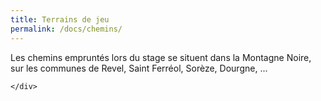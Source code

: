 ```yaml
---
title: Terrains de jeu
permalink: /docs/chemins/
---
```


Les chemins empruntés lors du stage se situent dans la Montagne Noire, sur les communes de Revel, Saint Ferréol, Sorèze, Dourgne, ...

  <div id="nanoGallery2"></div>

<!--<a data-flickr-embed="true" data-header="true" data-footer="true"  href="https://www.flickr.com/photos/158255329@N03/albums/72157685508867474" title="Morétan"><img src="https://farm5.staticflickr.com/4440/36919743392_96039196b7.jpg" width="500" height="281" alt="Morétan"></a><script async src="//embedr.flickr.com/assets/client-code.js" charset="utf-8"></script>-->


<!--<div id="flickrembed"></div><div style="position:absolute; top:-70px; display:block; text-align:center; z-index:-1;"><a href="https://www.youtubevideoembed.com/faqs/">How do I add a Youtube Video to Tumblr</a></div><small style="display: block; text-align: center; margin: 0 auto;">Powered by <a href="https://flickrembed.com">flickr embed</a>.</small><script src='https://flickrembed.com/embed_v2.js.php?source=flickr&layout=responsive&input=www.flickr.com/photos/158255329@N03/albums/72157684449174062&sort=0&by=album&theme=tiles&scale=fill&limit=100&skin=default&autoplay=true'></script>-->

<div data-nanogallery2='{
        "userID": "161716798@N08",
        "kind": "flickr",
        "photoset": "72157661856312257",
        "thumbnailWidth": "auto",
        "thumbnailBorderVertical": 0,
        "thumbnailBorderHorizontal": 0,
        "thumbnailLabel": {
          "display": false
        },
        "thumbnailAlignment": "center"
      }'>

    </div>
